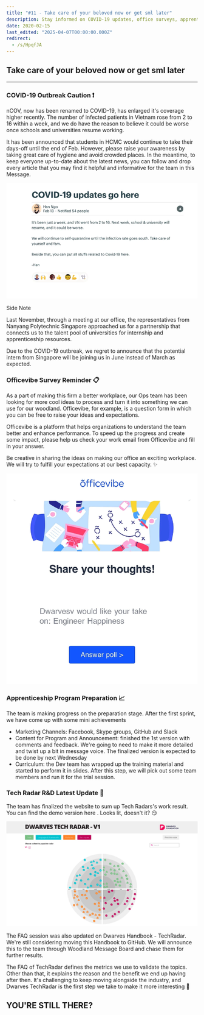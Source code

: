 ```yaml
---
title: "#11 - Take care of your beloved now or get sml later"
description: Stay informed on COVID-19 updates, office surveys, apprenticeship programs, and Tech Radar R&D progress to keep your workplace safe and innovative.
date: 2020-02-15
last_edited: "2025-04-07T00:00:00.000Z"
redirect:
  - /s/HpqfJA
---
```


## Take care of your beloved now or get sml later

---

### COVID-19 Outbreak Caution ❗️

nCOV, now has been renamed to COVID-19, has enlarged it's coverage higher recently. The number of infected patients in Vietnam rose from 2 to 16 within a week, and we do have the reason to believe it could be worse once schools and universities resume working.

It has been announced that students in HCMC would continue to take their days-off until the end of Feb. However, please raise your awareness by taking great care of hygiene and avoid crowded places. In the meantime, to keep everyone up-to-date about the latest news, you can follow and drop every article that you may find it helpful and informative for the team in this Message.

![](assets/notion-image-1744007169020-5hnci.webp)

Side Note

Last November, through a meeting at our office, the representatives from Nanyang Polytechnic Singapore approached us for a partnership that connects us to the talent pool of universities for internship and apprenticeship resources.

Due to the COVID-19 outbreak, we regret to announce that the potential intern from Singapore will be joining us in June instead of March as expected.

### Officevibe Survey Reminder 📋

As a part of making this firm a better workplace, our Ops team has been looking for more cool ideas to process and turn it into something we can use for our woodland. Officevibe, for example, is a question form in which you can be free to raise your ideas and expectations.

Officevibe is a platform that helps organizations to understand the team better and enhance performance. To speed up the progress and create some impact, please help us check your work email from Officevibe and fill in your answer.

Be creative in sharing the ideas on making our office an exciting workplace. We will try to fulfill your expectations at our best capacity. ✨

![](assets/notion-image-1744007169156-i29tj.webp)

### Apprenticeship Program Preparation 📈

The team is making progress on the preparation stage. After the first sprint, we have come up with some mini achievements

- Marketing Channels: Facebook, Skype groups, GitHub and Slack
- Content for Program and Announcement: finished the 1st version with comments and feedback. We're going to need to make it more detailed and twist up a bit in message voice. The finalized version is expected to be done by next Wednesday
- Curriculum: the Dev team has wrapped up the training material and started to perform it in slides. After this step, we will pick out some team members and run it for the trial session.

### Tech Radar R&D Latest Update 💯

The team has finalized the website to sum up Tech Radars's work result. You can find the demo version here . Looks lit, doesn't it? 😏

![](assets/notion-image-1744007169283-g0yob.webp)

The FAQ session was also updated on Dwarves Handbook - TechRadar. We're still considering moving this Handbook to GitHub. We will announce this to the team through Woodland Message Board and chase them for further results.

The FAQ of TechRadar defines the metrics we use to validate the topics. Other than that, it explains the reason and the benefit we end up having after then. It's challenging to keep moving alongside the industry, and Dwarves TechRadar is the first step we take to make it more interesting 💪

## YOU'RE STILL THERE?
